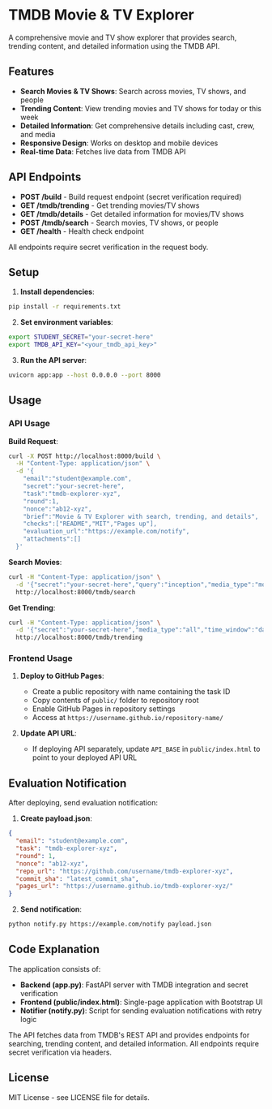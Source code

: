 # TMDB Movie & TV Explorer

A comprehensive movie and TV show explorer that provides search, trending content, and detailed information using the TMDB API.

## Features

- **Search Movies & TV Shows**: Search across movies, TV shows, and people
- **Trending Content**: View trending movies and TV shows for today or this week
- **Detailed Information**: Get comprehensive details including cast, crew, and media
- **Responsive Design**: Works on desktop and mobile devices
- **Real-time Data**: Fetches live data from TMDB API

## API Endpoints

- **POST /build** - Build request endpoint (secret verification required)
- **GET /tmdb/trending** - Get trending movies/TV shows
- **GET /tmdb/details** - Get detailed information for movies/TV shows
- **POST /tmdb/search** - Search movies, TV shows, or people
- **GET /health** - Health check endpoint

All endpoints require secret verification in the request body.

## Setup

1. **Install dependencies**:
```bash
pip install -r requirements.txt
```

2. **Set environment variables**:
```bash
export STUDENT_SECRET="your-secret-here"
export TMDB_API_KEY="<your_tmdb_api_key>"
```

3. **Run the API server**:
```bash
uvicorn app:app --host 0.0.0.0 --port 8000
```

## Usage

### API Usage

**Build Request**:
```bash
curl -X POST http://localhost:8000/build \
  -H "Content-Type: application/json" \
  -d '{
    "email":"student@example.com",
    "secret":"your-secret-here",
    "task":"tmdb-explorer-xyz",
    "round":1,
    "nonce":"ab12-xyz",
    "brief":"Movie & TV Explorer with search, trending, and details",
    "checks":["README","MIT","Pages up"],
    "evaluation_url":"https://example.com/notify",
    "attachments":[]
  }'
```

**Search Movies**:
```bash
curl -H "Content-Type: application/json" \
  -d '{"secret":"your-secret-here","query":"inception","media_type":"movie","year":2010}' \
  http://localhost:8000/tmdb/search
```

**Get Trending**:
```bash
curl -H "Content-Type: application/json" \
  -d '{"secret":"your-secret-here","media_type":"all","time_window":"day"}' \
  http://localhost:8000/tmdb/trending
```

### Frontend Usage

1. **Deploy to GitHub Pages**:
   - Create a public repository with name containing the task ID
   - Copy contents of `public/` folder to repository root
   - Enable GitHub Pages in repository settings
   - Access at `https://username.github.io/repository-name/`

2. **Update API URL**:
   - If deploying API separately, update `API_BASE` in `public/index.html` to point to your deployed API URL

## Evaluation Notification

After deploying, send evaluation notification:

1. **Create payload.json**:
```json
{
  "email": "student@example.com",
  "task": "tmdb-explorer-xyz",
  "round": 1,
  "nonce": "ab12-xyz",
  "repo_url": "https://github.com/username/tmdb-explorer-xyz",
  "commit_sha": "latest_commit_sha",
  "pages_url": "https://username.github.io/tmdb-explorer-xyz/"
}
```

2. **Send notification**:
```bash
python notify.py https://example.com/notify payload.json
```

## Code Explanation

The application consists of:

- **Backend (app.py)**: FastAPI server with TMDB integration and secret verification
- **Frontend (public/index.html)**: Single-page application with Bootstrap UI
- **Notifier (notify.py)**: Script for sending evaluation notifications with retry logic

The API fetches data from TMDB's REST API and provides endpoints for searching, trending content, and detailed information. All endpoints require secret verification via headers.

## License

MIT License - see LICENSE file for details.
